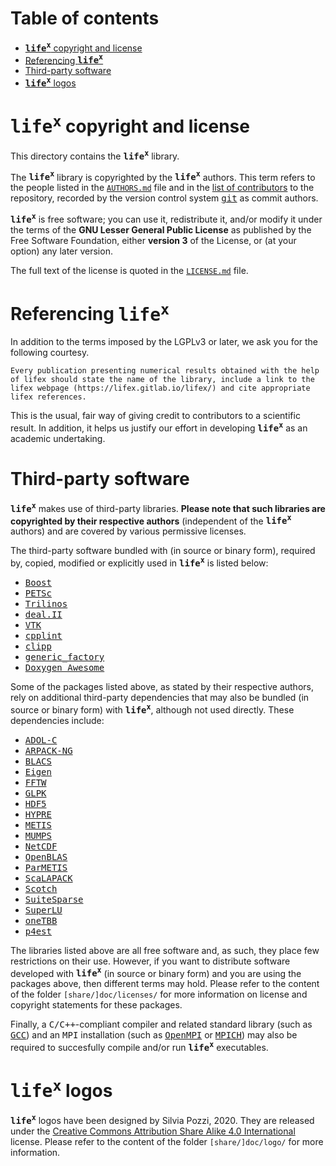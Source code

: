 # Table of contents

- [**<kbd>life<sup>x</sup></kbd>** copyright and license](#copyright-license)
- [Referencing **<kbd>life<sup>x</sup></kbd>**](#referencing-lifex)
- [Third-party software](#third-party)
- [**<kbd>life<sup>x</sup></kbd>** logos](#lifex-logos)

<a name="copyright-license"></a>
# **<kbd>life<sup>x</sup></kbd>** copyright and license

This directory contains the **<kbd>life<sup>x</sup></kbd>** library.

The **<kbd>life<sup>x</sup></kbd>** library is copyrighted by the
**<kbd>life<sup>x</sup></kbd>** authors. This term refers to the people
listed in the [`AUTHORS.md`](AUTHORS.md) file and in the
[list of contributors](https://gitlab.com/lifex/lifex/-/graphs/main)
to the repository, recorded by the version control system
[<kbd>git</kbd>](https://git-scm.com/) as commit authors.

**<kbd>life<sup>x</sup></kbd>** is free software; you can use it,
redistribute it, and/or modify it under the terms of the
**GNU Lesser General Public License** as published by the
Free Software Foundation, either **version 3** of the License,
or (at your option) any later version.

The full text of the license is quoted in the [`LICENSE.md`](LICENSE.md) file.

<a name="referencing-lifex"></a>
# Referencing **<kbd>life<sup>x</sup></kbd>**

In addition to the terms imposed by the LGPLv3 or later, we ask you for the
following courtesy.

```
Every publication presenting numerical results obtained with the help
of lifex should state the name of the library, include a link to the
lifex webpage (https://lifex.gitlab.io/lifex/) and cite appropriate
lifex references.
```

This is the usual, fair way of giving credit to contributors to a
scientific result. In addition, it helps us justify our effort in
developing **<kbd>life<sup>x</sup></kbd>** as an academic undertaking.


<a name="third-party"></a>
# Third-party software

**<kbd>life<sup>x</sup></kbd>** makes use of third-party libraries.
**Please note that such libraries are copyrighted by their
respective authors** (independent of the **<kbd>life<sup>x</sup></kbd>**
authors) and are covered by various permissive licenses.

The third-party software bundled with (in source or binary form),
required by, copied, modified or explicitly used in
**<kbd>life<sup>x</sup></kbd>** is listed below:
- [<kbd>Boost</kbd>](https://www.boost.org/)
- [<kbd>PETSc</kbd>](https://www.mcs.anl.gov/petsc/)
- [<kbd>Trilinos</kbd>](https://trilinos.github.io/) 
- [<kbd>deal.II</kbd>](https://www.dealii.org/)
- [<kbd>VTK</kbd>](https://vtk.org/)
- [<kbd>cpplint</kbd>](https://github.com/cpplint/cpplint)
- [<kbd>clipp</kbd>](https://github.com/muellan/clipp)
- [<kbd>generic_factory</kbd>](https://github.com/Dugy/generic_factory)
- [<kbd>Doxygen Awesome</kbd>](https://github.com/jothepro/doxygen-awesome-css)

Some of the packages listed above, as stated by their respective authors, rely
on additional third-party dependencies that may also be bundled (in source or
binary form) with **<kbd>life<sup>x</sup></kbd>**, although not used directly.
These dependencies include:
- [<kbd>ADOL-C</kbd>](https://github.com/coin-or/ADOL-C)
- [<kbd>ARPACK-NG</kbd>](https://github.com/opencollab/arpack-ng)
- [<kbd>BLACS</kbd>](https://www.netlib.org/blacs/)
- [<kbd>Eigen</kbd>](https://eigen.tuxfamily.org/)
- [<kbd>FFTW</kbd>](https://www.fftw.org/)
- [<kbd>GLPK</kbd>](https://www.gnu.org/software/glpk/)
- [<kbd>HDF5</kbd>](https://www.hdfgroup.org/solutions/hdf5/)
- [<kbd>HYPRE</kbd>](https://www.llnl.gov/casc/hypre/)
- [<kbd>METIS</kbd>](http://glaros.dtc.umn.edu/gkhome/metis/metis/overview)
- [<kbd>MUMPS</kbd>](http://mumps.enseeiht.fr/index.php?page=home)
- [<kbd>NetCDF</kbd>](https://www.unidata.ucar.edu/software/netcdf/)
- [<kbd>OpenBLAS</kbd>](https://www.openblas.net/)
- [<kbd>ParMETIS</kbd>](http://glaros.dtc.umn.edu/gkhome/metis/parmetis/overview)
- [<kbd>ScaLAPACK</kbd>](https://www.netlib.org/scalapack/)
- [<kbd>Scotch</kbd>](https://gitlab.inria.fr/scotch/scotch)
- [<kbd>SuiteSparse</kbd>](https://people.engr.tamu.edu/davis/suitesparse.html)
- [<kbd>SuperLU</kbd>](https://portal.nersc.gov/project/sparse/superlu/)
- [<kbd>oneTBB</kbd>](https://oneapi-src.github.io/oneTBB/)
- [<kbd>p4est</kbd>](https://www.p4est.org/)

The libraries listed above are all free software and, as such, they place
few restrictions on their use. However, if you want to distribute software
developed with **<kbd>life<sup>x</sup></kbd>** (in source or binary form)
and you are using the packages above, then different terms may hold.
Please refer to the content of the folder `[share/]doc/licenses/`
for more information on license and copyright statements for these packages.

Finally, a <kbd>C/C++</kbd>-compliant compiler and related standard library
(such as [<kbd>GCC</kbd>](https://gcc.gnu.org/)) and an <kbd>MPI</kbd> installation
(such as [<kbd>OpenMPI</kbd>](https://www.open-mpi.org/) or [<kbd>MPICH</kbd>](https://www.mpich.org/))
may also be required to succesfully compile and/or run **<kbd>life<sup>x</sup></kbd>** executables.

<a name="lifex-logos"></a>
# **<kbd>life<sup>x</sup></kbd>** logos

**<kbd>life<sup>x</sup></kbd>** logos have been designed by Silvia Pozzi, 2020.
They are released under the [Creative Commons Attribution Share Alike 4.0 International](https://creativecommons.org/licenses/by-sa/4.0) license.
Please refer to the content of the folder `[share/]doc/logo/` for more information.
